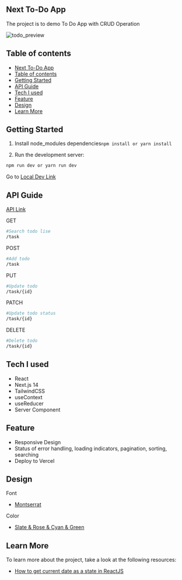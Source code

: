 ## Next To-Do App

The project is to demo To Do App with CRUD Operation

![todo_preview](./public/todo_app_preview.png)

## Table of contents

- [Next To-Do App](#next-to-do-app)
- [Table of contents](#table-of-contents)
- [Getting Started](#getting-started)
- [API Guide](#api-guide)
- [Tech I used](#tech-i-used)
- [Feature](#feature)
- [Design](#design)
- [Learn More](#learn-more)

## Getting Started

1. Install node_modules dependencies`npm install or yarn install`
   
2. Run the development server:

```bash
npm run dev or yarn run dev
```

Go to [Local Dev Link](http://localhost:3000)

## API Guide

[API Link](https://wayi.league-funny.com/api)

GET 
```bash
#Search todo lise
/task 
```

POST 
```bash
#Add todo 
/task 
```

PUT 
```bash
#Update todo
/task/{id}
```

PATCH 
```bash
#Update todo status
/task/{id}
```

DELETE 
```bash
#Delete todo
/task/{id}
```

## Tech I used

- React
- Next.js 14
- TailwindCSS
- useContext
- useReducer
- Server Component

## Feature

- Responsive Design
- Status of error handling, loading indicators, pagination, sorting, searching
- Deploy to Vercel

## Design

Font

- [Montserrat](https://fonts.google.com/specimen/Montserrat)

Color

- [Slate & Rose & Cyan & Green](https://tailwindcss.com/docs/customizing-colors)

## Learn More

To learn more about the project, take a look at the following resources:

- [How to get current date as a state in ReactJS](https://www.altcademy.com/blog/how-to-get-current-date-as-a-state-in-reactjs/#:~:text=import%20React%2C%20%7B%20useState%20%7D%20from,date%20as%20its%20initial%20state.)